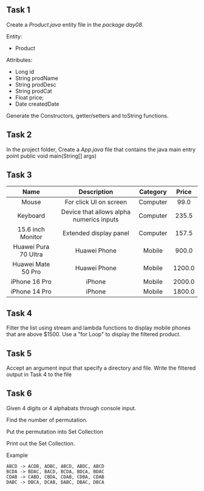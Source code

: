 ## Task 1 
Create a *Product.java* entity file in the *package day08*. 

Entity: 
- Product

Attributes:  
- Long id 
- String prodName 
- String prodDesc 
- String prodCat 
- Float price; 
- Date createdDate 

Generate the Constructors, getter/setters and toString functions. 

## Task 2 
In the project folder, Create a *App.java* file that contains the java main entry point 
    public void main(String[] args)

## Task 3

| Name                 | Description                              | Category | Price  |
| :------------------: | :--------------------------------------: | :------: | :----: |
| Mouse                | For click UI on screen                   | Computer | 99.0   |
| Keyboard             | Device that allows alpha numerics inputs | Computer | 235.5  |
| 15.6 inch Monitor    | Extended display panel                   | Computer | 157.5  |
| Huawei Pura 70 Ultra | Huawei Phone                             | Mobile   | 900.0  |
| Huawei Mate 50 Pro   | Huawei Phone                             | Mobile   | 1200.0 |
| iPhone 16 Pro        | iPhone                                   | Mobile   | 2000.0 |
| iPhone 14 Pro        | iPhone                                   | Mobile   | 1800.0 |

## Task 4
Filter the list using stream and lambda functions to display mobile phones that are above $1500. Use a "for Loop" to display the filtered product. 

## Task 5 
Accept an argument input that specify a directory and file. 
Write the filtered output in Task 4 to the file

## Task 6
Given 4 digits or 4 alphabats through console input.

Find the number of permutation.

Put the permutation into Set Collection

Print out the Set Collection.

Example

    ABCD -> ACDB, ADBC, ABCD, ABDC, ABCD
    BCDA -> BDAC, BACD, BCDA, BDCA, BDAC
    CDAB -> CABD, CBDA, CDAB, CDBA, CDAB
    DABC -> DBCA, DCAB, DABC, DBAC, DBCA